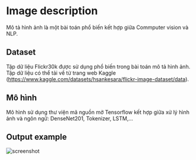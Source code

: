 # Image description
Mô tả hình ảnh là một bài toán phổ biến kết hợp giữa Commputer vision và NLP.
## Dataset
Tập dữ liệu Flickr30k được sử dụng phổ biến trong bài toán mô tả hình ảnh. Tập dữ liệu có thể tải về từ trang web Kaggle (https://www.kaggle.com/datasets/hsankesara/flickr-image-dataset/data).
## Mô hình
Mô hình sử dụng thư viện mã nguồn mở Tensorflow kết hợp giữa xử lý hình ảnh và ngôn ngữ: DenseNet201, Tokenizer, LSTM,...
## Output example
![screenshot](https://github.com/nguyenhoangbuu/Image-Description/blob/main/output.png)
